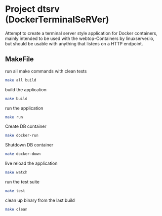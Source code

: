 # Project dtsrv (DockerTerminalSeRVer)

Attempt to create a terminal server style application for Docker containers, mainly intended to be used with the webtop-Containers by linuxserver.io, but should be usable with anything that listens on a HTTP endpoint.

## MakeFile

run all make commands with clean tests
```bash
make all build
```

build the application
```bash
make build
```

run the application
```bash
make run
```

Create DB container
```bash
make docker-run
```

Shutdown DB container
```bash
make docker-down
```

live reload the application
```bash
make watch
```

run the test suite
```bash
make test
```

clean up binary from the last build
```bash
make clean
```
